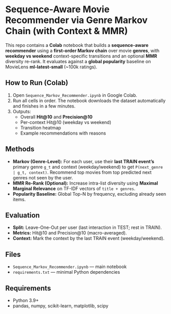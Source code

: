 
# Sequence-Aware Movie Recommender via Genre Markov Chain (with Context & MMR)

This repo contains a **Colab** notebook that builds a **sequence-aware recommender** using a **first-order Markov chain** over movie **genres**, with **weekday vs weekend** context-specific transitions and an optional **MMR** diversity re-rank. It evaluates against a **global popularity** baseline on MovieLens **ml-latest-small** (~100k ratings).

## How to Run (Colab)
1. Open `Sequence_Markov_Recommender.ipynb` in Google Colab.
2. Run all cells in order. The notebook downloads the dataset automatically and finishes in a few minutes.
3. Outputs:
   - Overall **Hit@10** and **Precision@10**
   - Per-context Hit@10 (weekday vs weekend)
   - Transition heatmap
   - Example recommendations with reasons

## Methods
- **Markov (Genre-Level):** For each user, use their **last TRAIN event’s** primary genre `g_t` and context (weekday/weekend) to get `P(next_genre | g_t, context)`. Recommend top movies from top predicted next genres not seen by the user.
- **MMR Re-Rank (Optional):** Increase intra-list diversity using **Maximal Marginal Relevance** on TF-IDF vectors of `title + genres`.
- **Popularity Baseline:** Global Top-N by frequency, excluding already seen items.

## Evaluation
- **Split:** Leave-One-Out per user (last interaction in TEST; rest in TRAIN).
- **Metrics:** Hit@10 and Precision@10 (macro-averaged).
- **Context:** Mark the context by the last TRAIN event (weekday/weekend).

## Files
- `Sequence_Markov_Recommender.ipynb` — main notebook
- `requirements.txt` — minimal Python dependencies

## Requirements
- Python 3.9+
- pandas, numpy, scikit-learn, matplotlib, scipy

